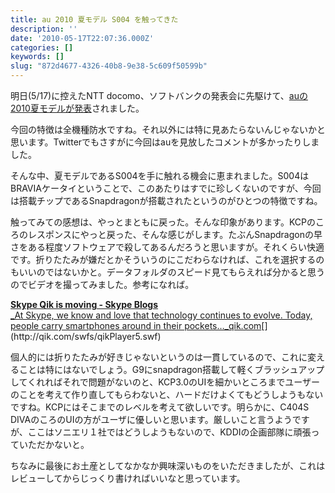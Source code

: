 ```yaml
---
title: au 2010 夏モデル S004 を触ってきた
description: ''
date: '2010-05-17T22:07:36.000Z'
categories: []
keywords: []
slug: "872d4677-4326-40b8-9e38-5c609f50599b"
---
```

明日(5/17)に控えたNTT docomo、ソフトバンクの発表会に先駆けて、[auの2010夏モデルが発表](http://www.kddi.com/corporate/news_release/2010/0517/index.html)されました。

今回の特徴は全機種防水ですね。それ以外には特に見あたらないんじゃないかと思います。Twitterでもさすがに今回はauを見放したコメントが多かったりしました。

そんな中、夏モデルであるS004を手に触れる機会に恵まれました。S004はBRAVIAケータイということで、このあたりはすでに珍しくないのですが、今回は搭載チップであるSnapdragonが搭載されたというのがひとつの特徴ですね。

触ってみての感想は、やっとまともに戻った。そんな印象があります。KCPのころのレスポンスにやっと戻った、そんな感じがします。たぶんSnapdragonの早さをある程度ソフトウェアで殺してあるんだろうと思いますが。それくらい快適です。折りたたみが嫌だとかそういうのにこだわらなければ、これを選択するのもいいのではないかと。データフォルダのスピード見てもらえれば分かると思うのでビデオを撮ってみました。参考になれば。

[**Skype Qik is moving - Skype Blogs**  
_At Skype, we know and love that technology continues to evolve. Today, people carry smartphones around in their pockets…_qik.com](http://qik.com/swfs/qikPlayer5.swf "http://qik.com/swfs/qikPlayer5.swf")[](http://qik.com/swfs/qikPlayer5.swf)

個人的には折りたたみが好きじゃないというのは一貫しているので、これに変えることは特にはないでしょう。G9にsnapdragon搭載して軽くブラッシュアップしてくれればそれで問題がないのと、KCP3.0のUIを細かいところまでユーザーのことを考えて作り直してもらわないと、ハードだけよくてもどうしようもないですね。KCPにはそこまでのレベルを考えて欲しいです。明らかに、C404S DIVAのころのUIの方がユーザに優しいと思います。厳しいこと言うようですが、ここはソニエリ１社ではどうしようもないので、KDDIの企画部隊に頑張っていただかないと。

ちなみに最後にお土産としてなかなか興味深いものをいただきましたが、これはレビューしてからじっくり書ければいいなと思っています。